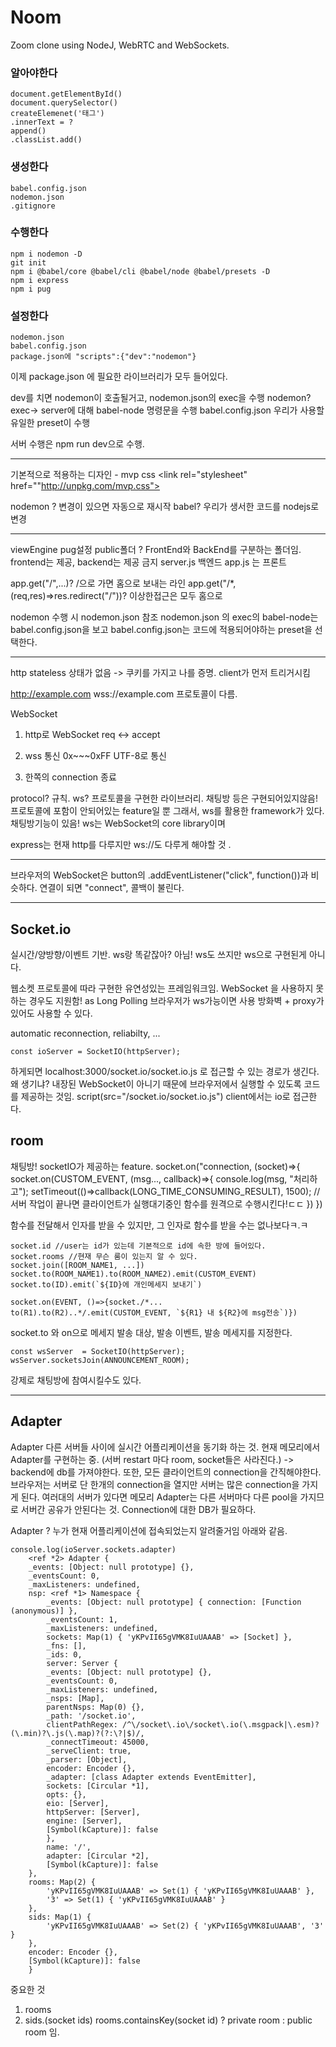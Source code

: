 # Noom

Zoom clone using NodeJ, WebRTC and WebSockets.



### 알아야한다
	document.getElementById()
	document.querySelector()
	createElemenet('태그')
	.innerText = ?
	append()
	.classList.add()

### 생성한다
	babel.config.json
	nodemon.json
	.gitignore

### 수행한다
	npm i nodemon -D
	git init
	npm i @babel/core @babel/cli @babel/node @babel/presets -D
	npm i express
	npm i pug



### 설정한다
	nodemon.json
	babel.config.json
	package.json에 "scripts":{"dev":"nodemon"}

이제 package.json 에 필요한 라이브러리가 모두 들어있다.


dev를 치면 nodemon이 호출될거고, nodemon.json의 exec을 수행
nodemon? exec-> server에 대해 babel-node 명령문을 수행
babel.config.json  우리가 사용할 유일한 preset이 수행


서버 수행은 npm run dev으로 수행.

------------

기본적으로 적용하는 디자인 - mvp css
	<link rel="stylesheet" href=""http://unpkg.com/mvp.css">

nodemon ? 변경이 있으면 자동으로 재시작
babel? 우리가 생서한 코드를 nodejs로 변경


------------


viewEngine pug설정
public폴더 ? FrontEnd와 BackEnd를 구분하는 폴더임.
	frontend는 제공, backend는 제공 금지
server.js 백엔드
app.js 는 프론트

app.get("/",...)? /으로 가면 홈으로 보내는 라인
app.get("/*,(req,res)=>res.redirect("/"))? 이상한접근은 모두 홈으로


nodemon 수행 시 nodemon.json 참조
nodemon.json 의 exec의 babel-node는 babel.config.json을 보고
babel.config.json는 코드에 적용되어야하는 preset을 선택한다.

------------

http stateless 상태가 없음
-> 쿠키를 가지고 나를 증명.
client가 먼저 트리거시킴

http://example.com
wss://example.com
프로토콜이 다름.

WebSocket
1. http로 WebSocket req <-> accept
2. wss 통신
0x~~~0xFF
UTF-8로 통신

3. 한쪽의 connection  종료

protocol? 규칙.
ws? 프로토콜을 구현한 라이브러리.
채팅방 등은 구현되어있지않음! 프로토콜에 포함이 안되어있는 feature일 뿐
그래서, ws를 활용한 framework가 있다.
채팅방기능이 있음!
ws는 WebSocket의 core library이며


express는 현재 http를 다루지만
ws://도 다루게 해야할 것 .


------------


브라우저의 WebSocket은 button의 .addEventListener("click", function())과 비슷하다.
연결이 되면 "connect", 콜백이 불린다.

------------


## Socket.io
실시간/양방향/이벤트 기반.
ws랑 똑같잖아? 아님!
ws도 쓰지만 ws으로 구현된게 아니다.

웹소켓 프로토콜에 따라 구현한 유연성있는 프레임워크임.
WebSocket 을 사용하지 못하는 경우도 지원함! as Long Polling
브라우저가 ws가능이면 사용
방화벽 + proxy가 있어도 사용할 수 있다.

automatic reconnection, reliabilty, ...

	const ioServer = SocketIO(httpServer);

하게되면 localhost:3000/socket.io/socket.io.js 로 접근할 수 있는 경로가 생긴다.
왜 생기냐? 내장된 WebSocket이 아니기 때문에 브라우저에서 실행할 수 있도록 코드를 제공하는 것임.
script(src="/socket.io/socket.io.js")
client에서는 io로 접근한다.

## room
채팅방! socketIO가 제공하는 feature.
	socket.on("connection, (socket)=>{
		socket.on(CUSTOM_EVENT, (msg..., callback)=>{
			console.log(msg, "처리하고");
			setTimeout(()=>callback(LONG_TIME_CONSUMING_RESULT), 1500); // 서버 작업이 끝나면 클라이언트가 실행대기중인 함수를 원격으로 수행시킨다!ㄷㄷ
		})
	})


함수를 전달해서 인자를 받을 수 있지만, 그 인자로 함수를 받을 수는 없나보다ㅋ.ㅋ


	socket.id //user는 id가 있는데 기본적으로 id에 속한 방에 들어있다.
	socket.rooms //현재 무슨 룸이 있는지 알 수 있다.
	socket.join([ROOM_NAME1, ...])
	socket.to(ROOM_NAME1).to(ROOM_NAME2).emit(CUSTOM_EVENT)
	socket.to(ID).emit(`${ID}에 개인메세지 보내기`)

	socket.on(EVENT, ()=>{socket./*... to(R1).to(R2)..*/.emit(CUSTOM_EVENT, `${R1} 내 ${R2}에 msg전송`)})
socket.to 와 on으로 메세지 발송 대상, 발송 이벤트, 발송 메세지를 지정한다.

	const wsServer  = SocketIO(httpServer);
	wsServer.socketsJoin(ANNOUNCEMENT_ROOM);
강제로 채팅방에 참여시킬수도 있다.



------------

## Adapter

Adapter 다른 서버들 사이에 실시간 어플리케이션을 동기화 하는 것.
현재 메모리에서 Adapter를 구현하는 중.
(서버 restart 마다 room, socket들은 사라진다.)
-> backend에 db를 가져야한다.
또한, 모든 클라이언트의 connection을 간직해야한다.
브라우저는 서버로 단 한개의 connection을 열지만 서버는 많은 connection을 가지게 된다.
여러대의 서버가 있다면 메모리 Adapter는 다른 서버마다 다른 pool을 가지므로 서버간 공유가 안된다는 것.
Connection에 대한 DB가 필요하다.

Adapter ? 누가 현재 어플리케이션에 접속되었는지 알려줄거임
아래와 같음.

	console.log(ioServer.sockets.adapter)
		<ref *2> Adapter {
		_events: [Object: null prototype] {},
		_eventsCount: 0,
		_maxListeners: undefined,
		nsp: <ref *1> Namespace {
			_events: [Object: null prototype] { connection: [Function (anonymous)] },       
			_eventsCount: 1,
			_maxListeners: undefined,
			sockets: Map(1) { 'yKPvII65gVMK8IuUAAAB' => [Socket] },
			_fns: [],
			_ids: 0,
			server: Server {
			_events: [Object: null prototype] {},
			_eventsCount: 0,
			_maxListeners: undefined,
			_nsps: [Map],
			parentNsps: Map(0) {},
			_path: '/socket.io',
			clientPathRegex: /^\/socket\.io\/socket\.io(\.msgpack|\.esm)?(\.min)?\.js(\.map)?(?:\?|$)/,
			_connectTimeout: 45000,
			_serveClient: true,
			_parser: [Object],
			encoder: Encoder {},
			_adapter: [class Adapter extends EventEmitter],
			sockets: [Circular *1],
			opts: {},
			eio: [Server],
			httpServer: [Server],
			engine: [Server],
			[Symbol(kCapture)]: false
			},
			name: '/',
			adapter: [Circular *2],
			[Symbol(kCapture)]: false
		},
		rooms: Map(2) {
			'yKPvII65gVMK8IuUAAAB' => Set(1) { 'yKPvII65gVMK8IuUAAAB' },
			'3' => Set(1) { 'yKPvII65gVMK8IuUAAAB' }
		},
		sids: Map(1) {
			'yKPvII65gVMK8IuUAAAB' => Set(2) { 'yKPvII65gVMK8IuUAAAB', '3' }
		},
		encoder: Encoder {},
		[Symbol(kCapture)]: false
		}

중요한 것
1. rooms
2. sids.(socket ids)
rooms.containsKey(socket id) ? private room : public room 임.


